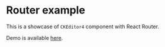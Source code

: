 # Router example

This is a showcase of `CKEditor4` component with React Router.

Demo is available [here](https://githubbox.com/ckeditor/ckeditor4-react/tree/stable/samples/router).
